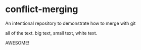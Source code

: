# conflict-merging
An intentional repository to demonstrate how to merge with git


all of the text. big text, small text, white text. 

AWESOME! 

